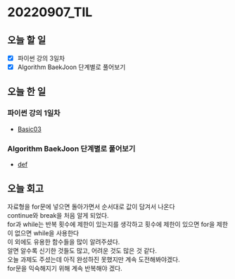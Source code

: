 # 20220907_TIL
## 오늘 할 일
- [X] 파이썬 강의 3일차
- [X] Algorithm BaekJoon 단계별로 풀어보기

## 오늘 한 일
### 파이썬 강의 1일차
- [Basic03](/Python/Basic03.md)

### Algorithm BaekJoon 단계별로 풀어보기
- [def](/Algorithm/BackJoon/def.py)

## 오늘 회고
자료형을 for문에 넣으면 돌아가면서 순서대로 값이 담겨서 나온다<br>
continue와 break을 처음 알게 되었다.<br>
for과 while는 반복 횟수에 제한이 있는지를 생각하고 횟수에 제한이 있으면 for을 제한이 없으면 while을 사용한다<br>
이 외에도 유용한 함수들을 많이 알려주셨다.<br>
알면 알수록 신기한 것들도 많고, 어려운 것도 많은 것 같다.<br>
오늘 과제도 주셨는데 아직 완성하진 못했지만 계속 도전해봐야겠다.<br>
for문을 익숙해지기 위해 계속 반복해야 겠다.<br>

